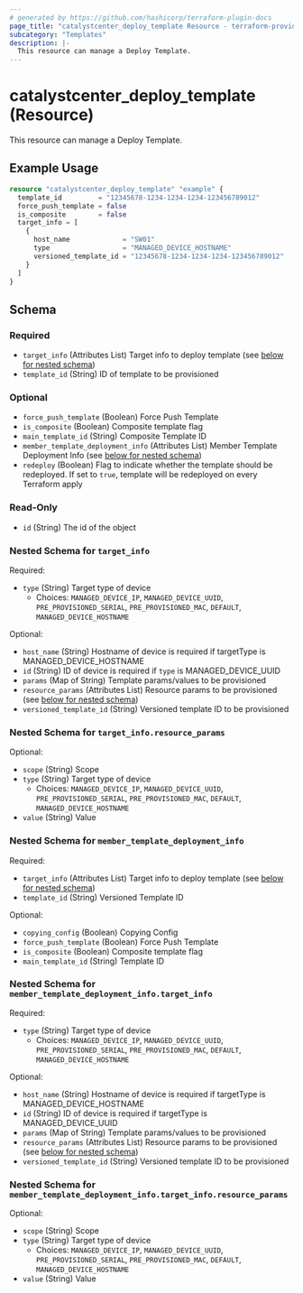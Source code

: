 ```yaml
---
# generated by https://github.com/hashicorp/terraform-plugin-docs
page_title: "catalystcenter_deploy_template Resource - terraform-provider-catalystcenter"
subcategory: "Templates"
description: |-
  This resource can manage a Deploy Template.
---
```


# catalystcenter_deploy_template (Resource)

This resource can manage a Deploy Template.

## Example Usage

```terraform
resource "catalystcenter_deploy_template" "example" {
  template_id         = "12345678-1234-1234-1234-123456789012"
  force_push_template = false
  is_composite        = false
  target_info = [
    {
      host_name             = "SW01"
      type                  = "MANAGED_DEVICE_HOSTNAME"
      versioned_template_id = "12345678-1234-1234-1234-123456789012"
    }
  ]
}
```

<!-- schema generated by tfplugindocs -->
## Schema

### Required

- `target_info` (Attributes List) Target info to deploy template (see [below for nested schema](#nestedatt--target_info))
- `template_id` (String) ID of template to be provisioned

### Optional

- `force_push_template` (Boolean) Force Push Template
- `is_composite` (Boolean) Composite template flag
- `main_template_id` (String) Composite Template ID
- `member_template_deployment_info` (Attributes List) Member Template Deployment Info (see [below for nested schema](#nestedatt--member_template_deployment_info))
- `redeploy` (Boolean) Flag to indicate whether the template should be redeployed. If set to `true`, template will be redeployed on every Terraform apply

### Read-Only

- `id` (String) The id of the object

<a id="nestedatt--target_info"></a>
### Nested Schema for `target_info`

Required:

- `type` (String) Target type of device
  - Choices: `MANAGED_DEVICE_IP`, `MANAGED_DEVICE_UUID`, `PRE_PROVISIONED_SERIAL`, `PRE_PROVISIONED_MAC`, `DEFAULT`, `MANAGED_DEVICE_HOSTNAME`

Optional:

- `host_name` (String) Hostname of device is required if targetType is MANAGED_DEVICE_HOSTNAME
- `id` (String) ID of device is required if `type` is MANAGED_DEVICE_UUID
- `params` (Map of String) Template params/values to be provisioned
- `resource_params` (Attributes List) Resource params to be provisioned (see [below for nested schema](#nestedatt--target_info--resource_params))
- `versioned_template_id` (String) Versioned template ID to be provisioned

<a id="nestedatt--target_info--resource_params"></a>
### Nested Schema for `target_info.resource_params`

Optional:

- `scope` (String) Scope
- `type` (String) Target type of device
  - Choices: `MANAGED_DEVICE_IP`, `MANAGED_DEVICE_UUID`, `PRE_PROVISIONED_SERIAL`, `PRE_PROVISIONED_MAC`, `DEFAULT`, `MANAGED_DEVICE_HOSTNAME`
- `value` (String) Value



<a id="nestedatt--member_template_deployment_info"></a>
### Nested Schema for `member_template_deployment_info`

Required:

- `target_info` (Attributes List) Target info to deploy template (see [below for nested schema](#nestedatt--member_template_deployment_info--target_info))
- `template_id` (String) Versioned Template ID

Optional:

- `copying_config` (Boolean) Copying Config
- `force_push_template` (Boolean) Force Push Template
- `is_composite` (Boolean) Composite template flag
- `main_template_id` (String) Template ID

<a id="nestedatt--member_template_deployment_info--target_info"></a>
### Nested Schema for `member_template_deployment_info.target_info`

Required:

- `type` (String) Target type of device
  - Choices: `MANAGED_DEVICE_IP`, `MANAGED_DEVICE_UUID`, `PRE_PROVISIONED_SERIAL`, `PRE_PROVISIONED_MAC`, `DEFAULT`, `MANAGED_DEVICE_HOSTNAME`

Optional:

- `host_name` (String) Hostname of device is required if targetType is MANAGED_DEVICE_HOSTNAME
- `id` (String) ID of device is required if targetType is MANAGED_DEVICE_UUID
- `params` (Map of String) Template params/values to be provisioned
- `resource_params` (Attributes List) Resource params to be provisioned (see [below for nested schema](#nestedatt--member_template_deployment_info--target_info--resource_params))
- `versioned_template_id` (String) Versioned template ID to be provisioned

<a id="nestedatt--member_template_deployment_info--target_info--resource_params"></a>
### Nested Schema for `member_template_deployment_info.target_info.resource_params`

Optional:

- `scope` (String) Scope
- `type` (String) Target type of device
  - Choices: `MANAGED_DEVICE_IP`, `MANAGED_DEVICE_UUID`, `PRE_PROVISIONED_SERIAL`, `PRE_PROVISIONED_MAC`, `DEFAULT`, `MANAGED_DEVICE_HOSTNAME`
- `value` (String) Value
